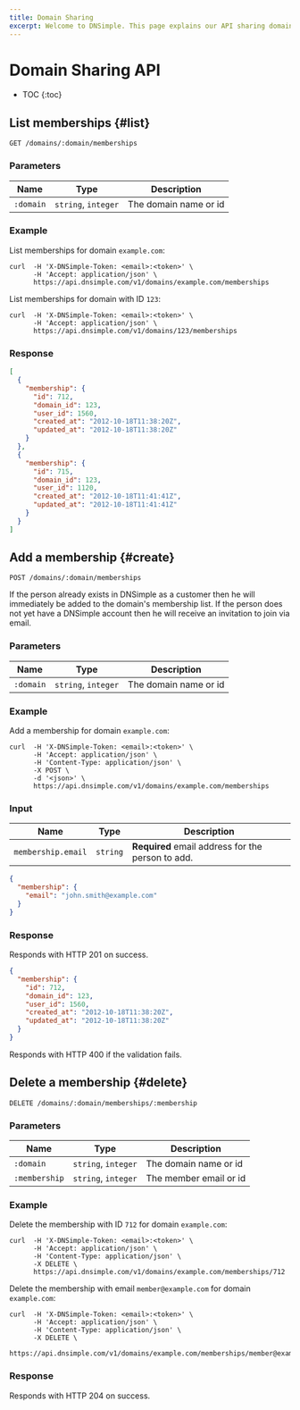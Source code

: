 ```yaml
---
title: Domain Sharing
excerpt: Welcome to DNSimple. This page explains our API sharing domain management. Hosted DNS has never been this easy.
---
```


# Domain Sharing API

* TOC
{:toc}


## List memberships {#list}

    GET /domains/:domain/memberships

### Parameters

Name | Type | Description
-----|------|------------
`:domain` | `string`, `integer` | The domain name or id

### Example

List memberships for domain `example.com`:

    curl  -H 'X-DNSimple-Token: <email>:<token>' \
          -H 'Accept: application/json' \
          https://api.dnsimple.com/v1/domains/example.com/memberships

List memberships for domain with ID `123`:

    curl  -H 'X-DNSimple-Token: <email>:<token>' \
          -H 'Accept: application/json' \
          https://api.dnsimple.com/v1/domains/123/memberships

### Response

~~~json
[
  {
    "membership": {
      "id": 712,
      "domain_id": 123,
      "user_id": 1560,
      "created_at": "2012-10-18T11:38:20Z",
      "updated_at": "2012-10-18T11:38:20Z"
    }
  },
  {
    "membership": {
      "id": 715,
      "domain_id": 123,
      "user_id": 1120,
      "created_at": "2012-10-18T11:41:41Z",
      "updated_at": "2012-10-18T11:41:41Z"
    }
  }
]
~~~


## Add a membership {#create}

    POST /domains/:domain/memberships

If the person already exists in DNSimple as a customer then he will immediately be added to the domain's membership list. If the person does not yet have a DNSimple account then he will receive an invitation to join via email.

### Parameters

Name | Type | Description
-----|------|------------
`:domain` | `string`, `integer` | The domain name or id

### Example

Add a membership for domain `example.com`:

    curl  -H 'X-DNSimple-Token: <email>:<token>' \
          -H 'Accept: application/json' \
          -H 'Content-Type: application/json' \
          -X POST \
          -d '<json>' \
          https://api.dnsimple.com/v1/domains/example.com/memberships


### Input

Name | Type | Description
-----|------|------------
`membership.email` | `string` | **Required** email address for the person to add.

~~~json
{
  "membership": {
    "email": "john.smith@example.com"
  }
}
~~~

### Response

Responds with HTTP 201 on success.

~~~json
{
  "membership": {
    "id": 712,
    "domain_id": 123,
    "user_id": 1560,
    "created_at": "2012-10-18T11:38:20Z",
    "updated_at": "2012-10-18T11:38:20Z"
  }
}
~~~

Responds with HTTP 400 if the validation fails.


## Delete a membership {#delete}

    DELETE /domains/:domain/memberships/:membership

### Parameters

Name | Type | Description
-----|------|------------
`:domain` | `string`, `integer` | The domain name or id
`:membership` | `string`, `integer` | The member email or id

### Example

Delete the membership with ID `712` for domain `example.com`:

    curl  -H 'X-DNSimple-Token: <email>:<token>' \
          -H 'Accept: application/json' \
          -H 'Content-Type: application/json' \
          -X DELETE \
          https://api.dnsimple.com/v1/domains/example.com/memberships/712

Delete the membership with email `member@example.com` for domain `example.com`:

    curl  -H 'X-DNSimple-Token: <email>:<token>' \
          -H 'Accept: application/json' \
          -H 'Content-Type: application/json' \
          -X DELETE \
          https://api.dnsimple.com/v1/domains/example.com/memberships/member@example.com

### Response

Responds with HTTP 204 on success.
